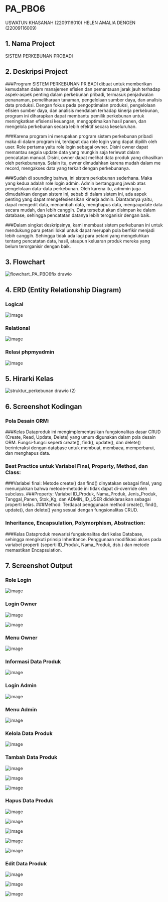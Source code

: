 # PA_PBO6
USWATUN KHASANAH (2209116010)
HELEN AMALIA DENGEN (22009116009)


## 1. Nama Project

SISTEM PERKEBUNAN PROBADI

## 2. Deskripsi Project

###Program SISTEM PERKEBUNAN PRIBADI dibuat untuk memberikan kemudahan dalam manajemen efisien dan pemantauan jarak jauh terhadap aspek-aspek penting dalam perkebunan pribadi, termasuk penjadwalan penanaman, pemeliharaan tanaman, pengelolaan sumber daya, dan analisis data produksi. Dengan fokus pada pengoptimalan produksi, pengelolaan efisien sumber daya, dan analisis mendalam terhadap kinerja perkebunan, program ini diharapkan dapat membantu pemilik perkebunan untuk meningkatkan efisiensi keuangan, mengoptimalkan hasil panen, dan mengelola perkebunan secara lebih efektif secara keseluruhan.

###Karena program ini merupakan program sistem perkebunan pribadi maka di dalam program ini, terdapat dua role login yang dapat dipilih oleh user. Role pertama yaitu role login sebagai owner. Disini owner dapat memantau segala update data yang mungkin saja terlewat dalam pencatatan manual. Disini, owner dapat melihat data produk yang dihasilkan oleh perkebunanya. Selain itu, owner dimudahkan karena mudah dalam me record, mengakses data yang terkait dengan perkebunanya.

###Sudah di sounding bahwa, ini sistem perkebunan sederhana. Maka yang kedua adalah role login admin. Admin bertanggung jawab atas pengelolaan data-data perkebunan. Oleh karena itu, admmin juga dimudahkan dengan sistem ini, sebab di dalam sistem ini, ada aspek penting yang dapat mengefesiensikan kinerja admin. Diantaranya yaitu, dapat mengedit data, menambah data, menghapus data, mengaupdate data secara mudah, dan lebih canggih. Data tersebut akan disimpan ke dalam database, sehingga pencatatan datanya lebih teroganisir dengan baik.

###Dalam singkat deskripsinya, kami membuat sistem perkebunan ini untuk mendukung para petani lokal untuk dapat merupah pola berfikir menjadi lebih canggih. Sehingga tidak ada lagi para petani yang mengeluhkan tentang pencatatan data, hasil, ataupun keluaran produk mereka yang belum terorganisir dengan baik.

## 3. Flowchart

![flowchart_PA_PBO6fix drawio](https://github.com/helenanaa/PA_PBO6/assets/115265157/a32237ef-f0e0-428a-8cce-f189f0630906)


## 4. ERD (Entity Relationship Diagram)
### Logical
![image](https://github.com/helenanaa/PA_PBO6/assets/115265157/96ccd109-2858-4821-bcf4-8aa789906d72)

### Relational
![image](https://github.com/helenanaa/PA_PBO6/assets/115265157/a04a5f82-7c6d-44c6-8c75-681cae035bb3)

### Relasi phpmyadmin
![image](https://github.com/helenanaa/PA_PBO6/assets/115265157/08167343-ac68-4a6a-b837-884cb74eb087)

## 5. Hirarki Kelas

![struktur_perkebunan drawio (2)](https://github.com/helenanaa/PA_PBO6/assets/115265157/365a5459-ab86-4a68-a508-e46178bb3e99)


## 6. Screenshot Kodingan
### Pola Desain ORM: 
###Kelas Dataproduk ini mengimplementasikan fungsionalitas dasar CRUD (Create, Read, Update, Delete) yang umum digunakan dalam pola desain ORM. Fungsi-fungsi seperti create(), find(), update(), dan delete() berinteraksi dengan database untuk membuat, membaca, memperbarui, dan menghapus data.

### Best Practice untuk Variabel Final, Property, Method, dan Class:
###Variabel final: Metode create() dan find() dinyatakan sebagai final, yang menunjukkan bahwa metode-metode ini tidak dapat di-override oleh subclass.
###Property: Variabel ID_Produk, Nama_Produk, Jenis_Produk, Tanggal_Panen, Stok_Kg, dan ADMIN_ID_USER dideklarasikan sebagai properti kelas.
###Method: Terdapat penggunaan method create(), find(), update(), dan delete() yang sesuai dengan fungsionalitas CRUD.

### Inheritance, Encapsulation, Polymorphism, Abstraction:
###Kelas Dataproduk mewarisi fungsionalitas dari kelas Database, sehingga mengikuti prinsip Inheritance. Penggunaan modifikasi akses pada variabel properti (seperti ID_Produk, Nama_Produk, dsb.) dan metode memastikan Encapsulation.

## 7. Screenshot Output
### Role Login
![image](https://github.com/helenanaa/PA_PBO6/assets/115265157/ee4f9df8-c478-4581-b55a-4ec5181f11a4)

### Login Owner
![image](https://github.com/helenanaa/PA_PBO6/assets/115265157/a42fb75f-adae-426e-9179-00f3324186dd)

![image](https://github.com/helenanaa/PA_PBO6/assets/115265157/781954b8-ea7c-4c3b-8337-eb8e40cd25be)

### Menu Owner
![image](https://github.com/helenanaa/PA_PBO6/assets/115265157/6e1f7608-36cb-4ceb-b577-7e1f557a1ac5)

### Informasi Data Produk
![image](https://github.com/helenanaa/PA_PBO6/assets/115265157/2800aa06-9551-4f21-a865-15ca8ee98b82)

### Login Admin
![image](https://github.com/helenanaa/PA_PBO6/assets/115265157/480a3abe-831c-4ce0-aea2-d814dc85536b)

### Menu Admin
![image](https://github.com/helenanaa/PA_PBO6/assets/115265157/d6ce3e7b-dc8f-43c3-a467-6cf34f5b0a6a)

### Kelola Data Produk
![image](https://github.com/helenanaa/PA_PBO6/assets/115265157/252a5647-c404-439e-b32c-6841415ce087)

### Tambah Data Produk
![image](https://github.com/helenanaa/PA_PBO6/assets/115265157/18dc175e-5180-452e-97c0-12b39b3a1317)

![image](https://github.com/helenanaa/PA_PBO6/assets/115265157/55728775-9554-47e6-9185-fcb153e004f4)

![image](https://github.com/helenanaa/PA_PBO6/assets/115265157/52435c26-0ae5-45a7-bf03-69d361a50d2e)

### Hapus Data Produk
![image](https://github.com/helenanaa/PA_PBO6/assets/115265157/535ae250-a121-4a79-8dac-fff1ca49b41b)

![image](https://github.com/helenanaa/PA_PBO6/assets/115265157/a9c10972-5e0b-4e64-ad58-94e1ea176537)

![image](https://github.com/helenanaa/PA_PBO6/assets/115265157/959c957c-f220-49db-9359-cb14adbfa924)

![image](https://github.com/helenanaa/PA_PBO6/assets/115265157/dcc445bf-4f44-49e9-afe2-21bae8f5b276)

![image](https://github.com/helenanaa/PA_PBO6/assets/115265157/7b1e4854-5240-4441-b275-5c0edfb04ec5)

### Edit Data Produk
![image](https://github.com/helenanaa/PA_PBO6/assets/115265157/30ddf4e6-a49f-4c42-adb1-137fbd05e94f)

![image](https://github.com/helenanaa/PA_PBO6/assets/115265157/73581a3f-71f6-487b-9dbd-65821b172772)

![image](https://github.com/helenanaa/PA_PBO6/assets/115265157/a6c43614-7181-462f-b461-886093b6a1ed)


















